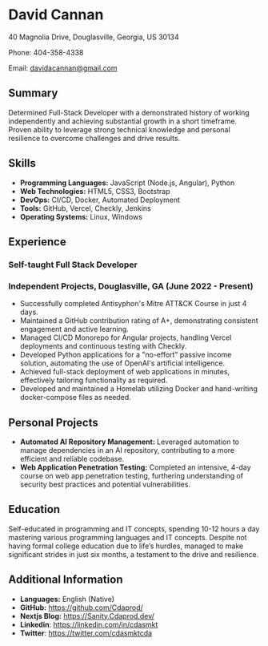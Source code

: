 # David Cannan

40 Magnolia Drive, Douglasville, Georgia, US 30134

Phone: 404-358-4338

Email: [davidacannan@gmail.com](mailto:davidacannan@gmail.com)

## Summary

Determined Full-Stack Developer with a demonstrated history of working independently and achieving substantial growth in a short timeframe. Proven ability to leverage strong technical knowledge and personal resilience to overcome challenges and drive results.

## Skills

- **Programming Languages:** JavaScript (Node.js, Angular), Python
- **Web Technologies:** HTML5, CSS3, Bootstrap
- **DevOps:** CI/CD, Docker, Automated Deployment
- **Tools:** GitHub, Vercel, Checkly, Jenkins
- **Operating Systems:** Linux, Windows

## Experience

### Self-taught Full Stack Developer

### Independent Projects, Douglasville, GA (June 2022 - Present)

- Successfully completed Antisyphon's Mitre ATT&CK Course in just 4 days.
- Maintained a GitHub contribution rating of A+, demonstrating consistent engagement and active learning.
- Managed CI/CD Monorepo for Angular projects, handling Vercel deployments and continuous testing with Checkly.
- Developed Python applications for a "no-effort" passive income solution, automating the use of OpenAI's artificial intelligence.
- Achieved full-stack deployment of web applications in minutes, effectively tailoring functionality as required.
- Developed and maintained a Homelab utilizing Docker and hand-writing docker-compose files as needed.

## Personal Projects

- **Automated AI Repository Management:** Leveraged automation to manage dependencies in an AI repository, contributing to a more efficient and reliable codebase.
- **Web Application Penetration Testing:** Completed an intensive, 4-day course on web app penetration testing, furthering understanding of security best practices and potential vulnerabilities.

## Education

Self-educated in programming and IT concepts, spending 10-12 hours a day mastering various programming languages and IT concepts. Despite not having formal college education due to life’s hurdles, managed to make significant strides in just six months, a testament to the drive and resilience.

## Additional Information

- **Languages:** English (Native)
- **GitHub:** https://github.com/Cdaprod/
- **Nextjs Blog:** https://Sanity.Cdaprod.dev/
- **Linkedin**: https://linkedin.com/in/cdasmkt
- **Twitter**: https://twitter.com/cdasmktcda